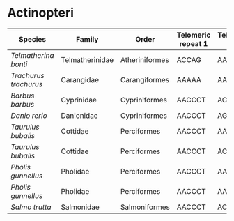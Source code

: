 # Actinopteri

| Species | Family | Order | Telomeric repeat 1 | Telomeric repeat 2 | Data type |
| -- | --- | --- | --- | --- | --- |
| *Telmatherina bonti* | Telmatherinidae | Atheriniformes | ACCAG | AACCCT | pacbio |
| *Trachurus trachurus* | Carangidae | Carangiformes | AAAAA | AACCCT | assembly |
| *Barbus barbus* | Cyprinidae | Cypriniformes | AACCCT | ACACAC | pacbio |
| *Danio rerio* | Danionidae | Cypriniformes | AACCCT | AGATAGAT | pacbio |
| *Taurulus bubalis* | Cottidae | Perciformes | AACCCT | AACCCTAACCCT | assembly |
| *Taurulus bubalis* | Cottidae | Perciformes | AACCCT | ACACAC | pacbio |
| *Pholis gunnellus* | Pholidae | Perciformes | AACCCT | AACCCTAACCCT | assembly |
| *Pholis gunnellus* | Pholidae | Perciformes | AACCCT | AACCCTAACCCT | pacbio |
| *Salmo trutta* | Salmonidae | Salmoniformes | AACCCT | ACACAC | assembly |
